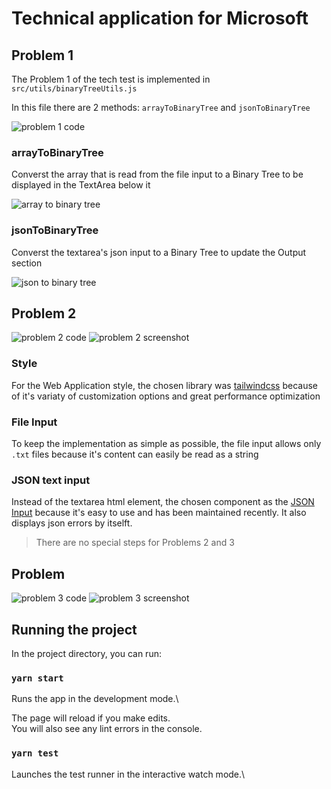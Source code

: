 # Technical application for Microsoft

## Problem 1

The Problem 1 of the tech test is implemented in `src/utils/binaryTreeUtils.js`

In this file there are 2 methods: `arrayToBinaryTree` and `jsonToBinaryTree`

![problem 1 code](./images/problem1_print.jpeg)
### arrayToBinaryTree
Converst the array that is read from the file input to a Binary Tree to be displayed in the TextArea below it

![array to binary tree](./images/array_to_bintree.jpeg)

### jsonToBinaryTree
Converst the textarea's json input to a Binary Tree to update the Output section

![json to binary tree](./images/json_to_bintree.jpeg)
## Problem 2

![problem 2 code](./images/problem2_code.jpeg)
![problem 2 screenshot](./images/problem2_print.jpeg)

### Style

For the Web Application style, the chosen library was [tailwindcss](https://tailwindcss.com/docs) 
because of it's variaty of customization options and great performance optimization

### File Input
To keep the implementation as simple as possible, the file input allows only `.txt` files because it's content can easily be read as a string

### JSON text input
Instead of the textarea html element, the chosen component as the [JSON Input](https://www.npmjs.com/package/react-json-editor-ajrm) because it's easy to use and has been maintained recently. It also displays json errors by itselft.

> There are no special steps for Problems 2 and 3

## Problem

![problem 3 code](./images/problem3_code.jpeg)
![problem 3 screenshot](./images/problem3_print.jpeg)
## Running the project

In the project directory, you can run:

### `yarn start`

Runs the app in the development mode.\

The page will reload if you make edits.\
You will also see any lint errors in the console.

### `yarn test`

Launches the test runner in the interactive watch mode.\


